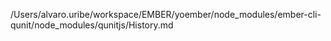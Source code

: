 /Users/alvaro.uribe/workspace/EMBER/yoember/node_modules/ember-cli-qunit/node_modules/qunitjs/History.md